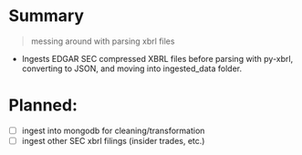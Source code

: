 # Summary

> messing around with parsing xbrl files

- Ingests EDGAR SEC compressed XBRL files before parsing with py-xbrl, converting to JSON, and moving into ingested_data folder.

# Planned:

- [ ] ingest into mongodb for cleaning/transformation
- [ ] ingest other SEC xbrl filings (insider trades, etc.)